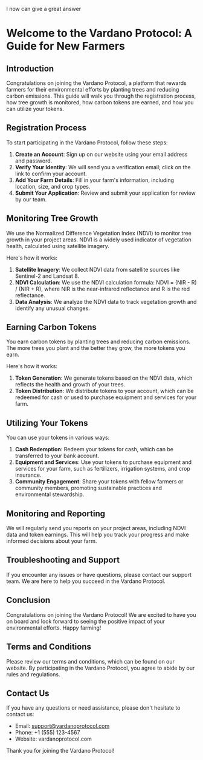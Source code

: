 I now can give a great answer

**Welcome to the Vardano Protocol: A Guide for New Farmers**
==========================================================

**Introduction**
---------------

Congratulations on joining the Vardano Protocol, a platform that rewards farmers for their environmental efforts by planting trees and reducing carbon emissions. This guide will walk you through the registration process, how tree growth is monitored, how carbon tokens are earned, and how you can utilize your tokens.

**Registration Process**
----------------------

To start participating in the Vardano Protocol, follow these steps:

1. **Create an Account**: Sign up on our website using your email address and password.
2. **Verify Your Identity**: We will send you a verification email; click on the link to confirm your account.
3. **Add Your Farm Details**: Fill in your farm's information, including location, size, and crop types.
4. **Submit Your Application**: Review and submit your application for review by our team.

**Monitoring Tree Growth**
-------------------------

We use the Normalized Difference Vegetation Index (NDVI) to monitor tree growth in your project areas. NDVI is a widely used indicator of vegetation health, calculated using satellite imagery.

Here's how it works:

1. **Satellite Imagery**: We collect NDVI data from satellite sources like Sentinel-2 and Landsat 8.
2. **NDVI Calculation**: We use the NDVI calculation formula: NDVI = (NIR - R) / (NIR + R), where NIR is the near-infrared reflectance and R is the red reflectance.
3. **Data Analysis**: We analyze the NDVI data to track vegetation growth and identify any unusual changes.

**Earning Carbon Tokens**
-------------------------

You earn carbon tokens by planting trees and reducing carbon emissions. The more trees you plant and the better they grow, the more tokens you earn.

Here's how it works:

1. **Token Generation**: We generate tokens based on the NDVI data, which reflects the health and growth of your trees.
2. **Token Distribution**: We distribute tokens to your account, which can be redeemed for cash or used to purchase equipment and services for your farm.

**Utilizing Your Tokens**
-------------------------

You can use your tokens in various ways:

1. **Cash Redemption**: Redeem your tokens for cash, which can be transferred to your bank account.
2. **Equipment and Services**: Use your tokens to purchase equipment and services for your farm, such as fertilizers, irrigation systems, and crop insurance.
3. **Community Engagement**: Share your tokens with fellow farmers or community members, promoting sustainable practices and environmental stewardship.

**Monitoring and Reporting**
-------------------------

We will regularly send you reports on your project areas, including NDVI data and token earnings. This will help you track your progress and make informed decisions about your farm.

**Troubleshooting and Support**
------------------------------

If you encounter any issues or have questions, please contact our support team. We are here to help you succeed in the Vardano Protocol.

**Conclusion**
----------

Congratulations on joining the Vardano Protocol! We are excited to have you on board and look forward to seeing the positive impact of your environmental efforts. Happy farming!

**Terms and Conditions**
-----------------------

Please review our terms and conditions, which can be found on our website. By participating in the Vardano Protocol, you agree to abide by our rules and regulations.

**Contact Us**
--------------

If you have any questions or need assistance, please don't hesitate to contact us:

* Email: [support@vardanoprotocol.com](mailto:support@vardanoprotocol.com)
* Phone: +1 (555) 123-4567
* Website: vardanoprotocol.com

Thank you for joining the Vardano Protocol!
